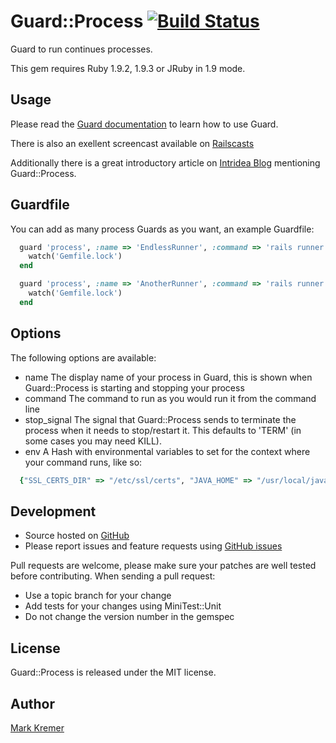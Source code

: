 Guard::Process [![Build Status](https://secure.travis-ci.org/socialreferral/guard-process.png)](http://travis-ci.org/socialreferral/guard-process)
==============
Guard to run continues processes.

This gem requires Ruby 1.9.2, 1.9.3 or JRuby in 1.9 mode.

Usage
-----
Please read the [Guard documentation](https://github.com/guard/guard#readme) to learn how to use Guard.

There is also an exellent screencast available on [Railscasts](http://railscasts.com/episodes/264-guard)

Additionally there is a great introductory article on [Intridea Blog](http://intridea.com/2011/8/25/hire-a-guard-for-your-project) mentioning Guard::Process.

Guardfile
---------
You can add as many process Guards as you want, an example Guardfile:

``` ruby
  guard 'process', :name => 'EndlessRunner', :command => 'rails runner Something::ThatGoesOnAndOn' do
    watch('Gemfile.lock')
  end

  guard 'process', :name => 'AnotherRunner', :command => 'rails runner AnotherRunner' do
    watch('Gemfile.lock')
  end
```

Options
-------
The following options are available:

- name
  The display name of your process in Guard, this is shown when Guard::Process is starting and stopping your process
- command
  The command to run as you would run it from the command line
- stop_signal
  The signal that Guard::Process sends to terminate the process when it needs to stop/restart it. This defaults to 'TERM' (in some cases you may need KILL).
- env
  A Hash with environmental variables to set for the context where your command runs, like so:
``` ruby
  {"SSL_CERTS_DIR" => "/etc/ssl/certs", "JAVA_HOME" => "/usr/local/java"}
```

Development
-----------
- Source hosted on [GitHub](https://github.com)
- Please report issues and feature requests using [GitHub issues](https://github.com/socialreferral/guard-process/issues)

Pull requests are welcome, please make sure your patches are well tested before contributing. When sending a pull request:
- Use a topic branch for your change
- Add tests for your changes using MiniTest::Unit
- Do not change the version number in the gemspec

License
-------
Guard::Process is released under the MIT license.

Author
------
[Mark Kremer](https://github.com/mkremer)
